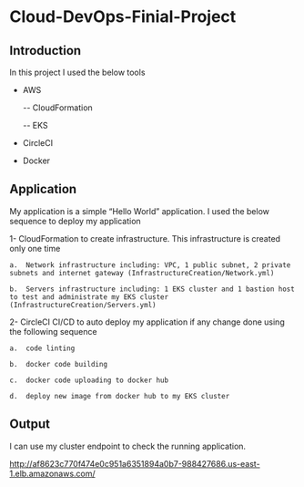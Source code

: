 # Cloud-DevOps-Finial-Project

## Introduction

  In this project I used the below tools
  
  - AWS
  
    --	CloudFormation
    
    --	EKS
    
  - CircleCI
  -	Docker

## Application

My application is a simple “Hello World” application. I used the below sequence to deploy my application 

1-	CloudFormation to create infrastructure. This infrastructure is created only one time 

    a.	Network infrastructure including: VPC, 1 public subnet, 2 private subnets and internet gateway (InfrastructureCreation/Network.yml)
  
    b.	Servers infrastructure including: 1 EKS cluster and 1 bastion host to test and administrate my EKS cluster (InfrastructureCreation/Servers.yml)
  
2-	CircleCI CI/CD to auto deploy my application if any change done using the following sequence

    a.	code linting

    b.	docker code building
    
    c.	docker code uploading to docker hub

    d.	deploy new image from docker hub to my EKS cluster

## Output

I can use my cluster endpoint to check the running application.

http://af8623c770f474e0c951a6351894a0b7-988427686.us-east-1.elb.amazonaws.com/

